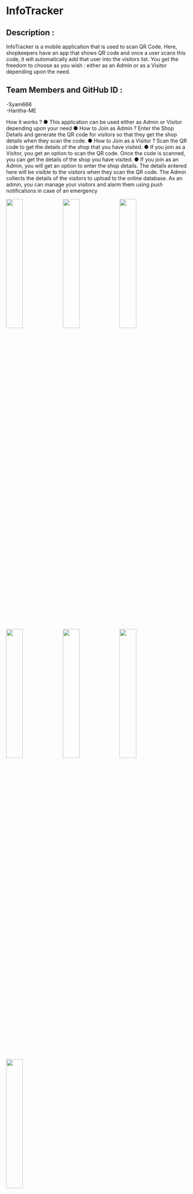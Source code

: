 # InfoTracker
## Description :
InfoTracker is a mobile application that is used to scan QR Code. Here, shopkeepers
have an app that shows QR code and once a user scans this code, it will automatically add that user into the visitors
list. You get the freedom to choose as you wish : either as an Admin or as a Visitor depending upon the need.

## Team Members and GitHub ID :
-Syam666 <br>-Haritha-ME

How it works ?
● This application can be used either as Admin or Visitor depending upon your need
● How to Join as Admin ? Enter the Shop Details and generate the QR code for visitors so that they get the shop details when they scan the code.
● How to Join as a Visitor ? Scan the QR code to get the details of the shop that you have visited.
● If you join as a Visitor, you get an option to scan the QR code. Once the code is scanned, you can get the details of the shop you have visited.
● If you join as an Admin, you will get an option to enter the shop details. The details entered here will be visible to the visitors when they scan the QR code. The Admin collects the details of the visitors to upload to the online database. As an admin, you can manage your visitors and alarm them using push notifications in case of an emergency


<img src="https://user-images.githubusercontent.com/64770907/131341450-24617b4a-a087-459f-9b09-791300b8d89a.png" width="30%" align="left" padding='50'/>
<img src="https://user-images.githubusercontent.com/64770907/131341455-da3f4cd1-5fc0-47dd-86b6-90932c52d465.png" width="30%" align="left" padding='50'/>
<img src="https://user-images.githubusercontent.com/64770907/131341462-efd36aca-b674-4727-b248-27b66c21d326.png" width="30%" align="left" padding='50'/>
<img src="https://user-images.githubusercontent.com/64770907/131341500-c5987198-bd40-4f3c-9cd4-c8fff41e5b6a.png" width="30%" align="left" padding='50'/>
<img src="https://user-images.githubusercontent.com/64770907/131341510-8207c986-751a-4ec6-9dd1-5db7966b15ab.png" width="30%" align="left" padding='50'/>
<img src="https://user-images.githubusercontent.com/64770907/131341495-616b0f9f-3194-4c2a-8b18-01663d1885fd.png" width="30%" align="left" padding='50'/>
<img src="https://user-images.githubusercontent.com/64770907/131341500-c5987198-bd40-4f3c-9cd4-c8fff41e5b6a.png" width="30%" align="left" padding='50'/>
